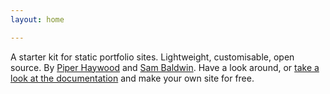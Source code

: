 ```yaml
---
layout: home

---
```


A starter kit for static portfolio sites. Lightweight, customisable, open source. By [Piper Haywood](https://piperhaywood.com) and [Sam Baldwin](https://sambaldwin.info). Have a look around, or [take a look at the documentation](https://github.com/sb-ph/portfolio-starter) and make your own site for free.
